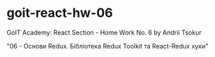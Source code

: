 # goit-react-hw-06

GoIT Academy: React Section - Home Work No. 6 by Andrii Tsokur

"06 - Основи Redux. Бібліотека Redux Toolkit та React-Redux хуки"
